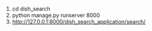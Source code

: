 1. cd dish_search
2. python manage.py runserver 8000
3. http://127.0.0.1:8000/dish_search_application/search/ 
